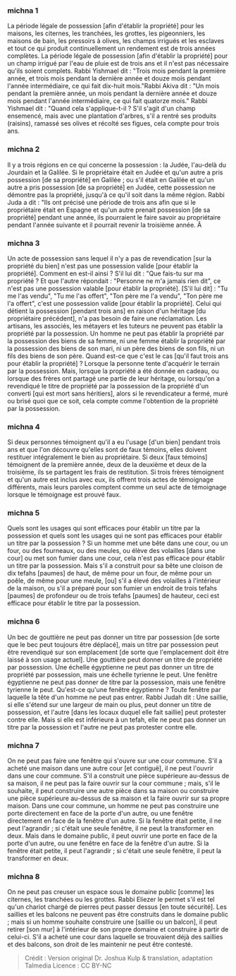 
### michna 1
La période légale de possession [afin d'établir la propriété] pour les maisons, les citernes, les tranchées, les grottes, les pigeonniers, les maisons de bain, les pressoirs à olives, les champs irrigués et les esclaves et tout ce qui produit continuellement un rendement est de trois années complètes. La période légale de possession [afin d'établir la propriété] pour un champ irrigué par l'eau de pluie est de trois ans et il n'est pas nécessaire qu'ils soient complets. Rabbi Yishmael dit :  "Trois mois pendant la première année, et trois mois pendant la dernière année et douze mois pendant l'année intermédiaire, ce qui fait dix-huit mois."Rabbi Akiva dit :  "Un mois pendant la première année, un mois pendant la dernière année et douze mois pendant l'année intermédiaire, ce qui fait quatorze mois." Rabbi Yishmael dit :  "Quand cela s'applique-t-il ?  S'il s'agit d'un champ ensemencé, mais avec une plantation d'arbres, s'il a rentré ses produits (raisins), ramassé ses olives et récolté ses figues, cela compte pour trois ans.

### michna 2
Il y a trois régions en ce qui concerne la possession :  la Judée, l'au-delà du Jourdain et la Galilée. Si le propriétaire était en Judée et qu'un autre a pris possession [de sa propriété] en Galilée ; ou s'il était en Galilée et qu'un autre a pris possession [de sa propriété] en Judée, cette possession ne démontre pas la propriété, jusqu'à ce qu'il soit dans la même région. Rabbi Juda a dit :  "Ils ont précisé une période de trois ans afin que si le propriétaire était en Espagne et qu'un autre prenait possession [de sa propriété] pendant une année, ils pourraient le faire savoir au propriétaire pendant l'année suivante et il pourrait revenir la troisième année. Â

### michna 3
Un acte de possession sans lequel il n'y a pas de revendication [sur la propriété du bien] n'est pas une possession valide [pour établir la propriété]. Comment en est-il ainsi ? S'il lui dit :  "Que fais-tu sur ma propriété ? Et que l'autre répondait :  "Personne ne m'a jamais rien dit", ce n'est pas une possession valable [pour établir la propriété]. [S'il lui dit] :  "Tu me l'as vendu", "Tu me l'as offert", "Ton père me l'a vendu", "Ton père me l'a offert", c'est une possession valide [pour établir la propriété]. Celui qui détient la possession [pendant trois ans] en raison d'un héritage [du propriétaire précédent], n'a pas besoin de faire une réclamation. Les artisans, les associés, les métayers et les tuteurs ne peuvent pas établir la propriété par la possession. Un homme ne peut pas établir la propriété par la possession des biens de sa femme, ni une femme établir la propriété par la possession des biens de son mari, ni un père des biens de son fils, ni un fils des biens de son père. Quand est-ce que c'est le cas [qu'il faut trois ans pour établir la propriété] ? Lorsque la personne tente d'acquérir le terrain par la possession. Mais, lorsque la propriété a été donnée en cadeau, ou lorsque des frères ont partagé une partie de leur héritage, ou lorsqu'on a revendiqué le titre de propriété par la possession de la propriété d'un converti [qui est mort sans héritiers], alors si le revendicateur a fermé, muré ou brisé quoi que ce soit, cela compte comme l'obtention de la propriété par la possession.

### michna 4
Si deux personnes témoignent qu'il a eu l'usage [d'un bien] pendant trois ans et que l'on découvre qu'elles sont de faux témoins, elles doivent restituer intégralement le bien au propriétaire. Si deux [faux témoins] témoignent de la première année, deux de la deuxième et deux de la troisième, ils se partagent les frais de restitution. Si trois frères témoignent et qu'un autre est inclus avec eux, ils offrent trois actes de témoignage différents, mais leurs paroles comptent comme un seul acte de témoignage lorsque le témoignage est prouvé faux.

### michna 5
Quels sont les usages qui sont efficaces pour établir un titre par la possession et quels sont les usages qui ne sont pas efficaces pour établir un titre par la possession ? Si un homme met une bête dans une cour, ou un four, ou des fourneaux, ou des meules, ou élève des volailles [dans une cour] ou met son fumier dans une cour, cela n'est pas efficace pour établir un titre par la possession. Mais s'il a construit pour sa bête une cloison de dix tefahs [paumes] de haut, de même pour un four, de même pour un poêle, de même pour une meule, [ou] s'il a élevé des volailles à l'intérieur de la maison, ou s'il a préparé pour son fumier un endroit de trois tefahs [paumes] de profondeur ou de trois tefahs [paumes] de hauteur, ceci est efficace pour établir le titre par la possession.

### michna 6
Un bec de gouttière ne peut pas donner un titre par possession [de sorte que le bec peut toujours être déplacé], mais un titre par possession peut être revendiqué sur son emplacement [de sorte que l'emplacement doit être laissé à son usage actuel]. Une gouttière peut donner un titre de propriété par possession. Une échelle égyptienne ne peut pas donner un titre de propriété par possession, mais une échelle tyrienne le peut. Une fenêtre égyptienne ne peut pas donner de titre par la possession, mais une fenêtre tyrienne le peut. Qu'est-ce qu'une fenêtre égyptienne ?  Toute fenêtre par laquelle la tête d'un homme ne peut pas entrer. Rabbi Judah dit :  Une saillie, si elle s'étend sur une largeur de main ou plus, peut donner un titre de possession, et l'autre [dans les locaux duquel elle fait saillie] peut protester contre elle. Mais si elle est inférieure à un tefah, elle ne peut pas donner un titre par la possession et l'autre ne peut pas protester contre elle.

### michna 7
On ne peut pas faire une fenêtre qui s'ouvre sur une cour commune. S'il a acheté une maison dans une autre cour [et contiguë], il ne peut l'ouvrir dans une cour commune. S'il a construit une pièce supérieure au-dessus de sa maison, il ne peut pas la faire ouvrir sur la cour commune ; mais, s'il le souhaite, il peut construire une autre pièce dans sa maison ou construire une pièce supérieure au-dessus de sa maison et la faire ouvrir sur sa propre maison. Dans une cour commune, un homme ne peut pas construire une porte directement en face de la porte d'un autre, ou une fenêtre directement en face de la fenêtre d'un autre. Si la fenêtre était petite, il ne peut l'agrandir ; si c'était une seule fenêtre, il ne peut la transformer en deux. Mais dans le domaine public, il peut ouvrir une porte en face de la porte d'un autre, ou une fenêtre en face de la fenêtre d'un autre. Si la fenêtre était petite, il peut l'agrandir ; si c'était une seule fenêtre, il peut la transformer en deux.

### michna 8
On ne peut pas creuser un espace sous le domaine public [comme] les citernes, les tranchées ou les grottes. Rabbi Eliezer le permet s'il est tel qu'un chariot chargé de pierres peut passer dessus [en toute sécurité]. Les saillies et les balcons ne peuvent pas être construits dans le domaine public ; mais si un homme souhaite construire une [saillie ou un balcon], il peut retirer [son mur] à l'intérieur de son propre domaine et construire à partir de celui-ci. S'il a acheté une cour dans laquelle se trouvaient déjà des saillies et des balcons, son droit de les maintenir ne peut être contesté.

>Crédit : Version original Dr. Joshua Kulp & translation, adaptation Talmedia
>Licence : CC BY-NC